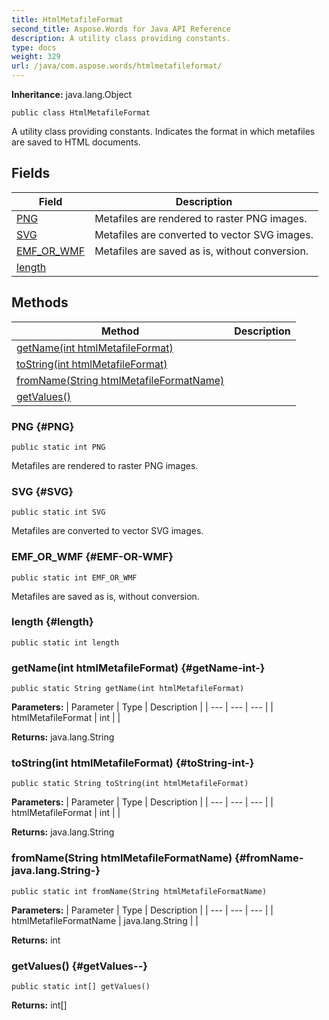 ```yaml
---
title: HtmlMetafileFormat
second_title: Aspose.Words for Java API Reference
description: A utility class providing constants.
type: docs
weight: 329
url: /java/com.aspose.words/htmlmetafileformat/
---
```


**Inheritance:**
java.lang.Object
```
public class HtmlMetafileFormat
```

A utility class providing constants. Indicates the format in which metafiles are saved to HTML documents.
## Fields

| Field | Description |
| --- | --- |
| [PNG](#PNG) | Metafiles are rendered to raster PNG images. |
| [SVG](#SVG) | Metafiles are converted to vector SVG images. |
| [EMF_OR_WMF](#EMF-OR-WMF) | Metafiles are saved as is, without conversion. |
| [length](#length) |  |
## Methods

| Method | Description |
| --- | --- |
| [getName(int htmlMetafileFormat)](#getName-int-) |  |
| [toString(int htmlMetafileFormat)](#toString-int-) |  |
| [fromName(String htmlMetafileFormatName)](#fromName-java.lang.String-) |  |
| [getValues()](#getValues--) |  |
### PNG {#PNG}
```
public static int PNG
```


Metafiles are rendered to raster PNG images.

### SVG {#SVG}
```
public static int SVG
```


Metafiles are converted to vector SVG images.

### EMF_OR_WMF {#EMF-OR-WMF}
```
public static int EMF_OR_WMF
```


Metafiles are saved as is, without conversion.

### length {#length}
```
public static int length
```


### getName(int htmlMetafileFormat) {#getName-int-}
```
public static String getName(int htmlMetafileFormat)
```




**Parameters:**
| Parameter | Type | Description |
| --- | --- | --- |
| htmlMetafileFormat | int |  |

**Returns:**
java.lang.String
### toString(int htmlMetafileFormat) {#toString-int-}
```
public static String toString(int htmlMetafileFormat)
```




**Parameters:**
| Parameter | Type | Description |
| --- | --- | --- |
| htmlMetafileFormat | int |  |

**Returns:**
java.lang.String
### fromName(String htmlMetafileFormatName) {#fromName-java.lang.String-}
```
public static int fromName(String htmlMetafileFormatName)
```




**Parameters:**
| Parameter | Type | Description |
| --- | --- | --- |
| htmlMetafileFormatName | java.lang.String |  |

**Returns:**
int
### getValues() {#getValues--}
```
public static int[] getValues()
```




**Returns:**
int[]

